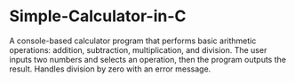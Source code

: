 # Simple-Calculator-in-C
A console-based calculator program that performs basic arithmetic operations: addition, subtraction, multiplication, and division. The user inputs two numbers and selects an operation, then the program outputs the result. Handles division by zero with an error message.
